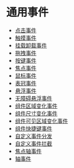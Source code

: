 # 通用事件
<!--Kit: ArkUI-->
<!--Subsystem: ArkUI-->
<!--Owner: @yihao-lin-->
<!--Designer: @piggyguy-->
<!--Tester: @songyanhong-->
<!--Adviser: @HelloCrease-->
<!--Del-->
- [点击事件](ts-universal-events-click.md)
- [触摸事件](ts-universal-events-touch.md)
- [挂载卸载事件](ts-universal-events-show-hide.md)
- [拖拽事件](ts-universal-events-drag-drop.md)
- [按键事件](ts-universal-events-key.md)
- [焦点事件](ts-universal-focus-event.md)
- [鼠标事件](ts-universal-mouse-key.md)
- [表冠事件](ts-universal-events-crown.md)
- [悬浮事件](ts-universal-events-hover.md)
- [无障碍悬浮事件](ts-universal-accessibility-hover-event.md)
- [组件区域变化事件](ts-universal-component-area-change-event.md)
- [组件尺寸变化事件](ts-universal-component-size-change-event.md)
- [组件可见区域变化事件](ts-universal-component-visible-area-change-event.md)
- [组件快捷键事件](ts-universal-events-keyboardshortcut.md)
- [自定义事件分发](ts-universal-attributes-on-child-touch-test.md)
- [自定义事件拦截](ts-universal-attributes-on-touch-intercept.md)
- [焦点轴事件](ts-universal-events-focus_axis.md)
- [轴事件](ts-universal-events-axis.md)
<!--DelEnd-->